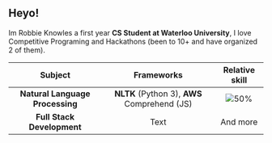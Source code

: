 ## Heyo!

Im Robbie Knowles a first year **CS Student at Waterloo University**, I love Competitive Programing and Hackathons (been to 10+ and have organized 2 of them).

| Subject                    | Frameworks                                          | Relative skill     |
| :----:                      |    :----:                                          |      :----:  |
| __Natural Language Processing__ | __NLTK__ (Python 3), __AWS__ Comprehend (JS)       | ![50%](https://progress-bar.dev/60)  |
| __Full Stack Development__   | Text        | And more      |
<!--
<span style="color:blue">some *This is Blue italic.* text</span>
**rbrtknwls/rbrtknwls** is a ✨ _special_ ✨ repository because its `README.md` (this file) appears on your GitHub profile.

Here are some ideas to get you started:

- 🔭 I’m currently working on ...
- 🌱 I’m currently learning ...
- 👯 I’m looking to collaborate on ...
- 🤔 I’m looking for help with ...
- 💬 Ask me about ...
- 📫 How to reach me: ...
- 😄 Pronouns: ...
- ⚡ Fun fact: ...
-->
